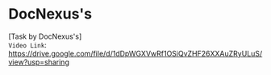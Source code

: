 # DocNexus's
[Task by DocNexus's] <br>
`Video Link`: https://drive.google.com/file/d/1dDpWGXVwRf1OSiQvZHF26XXAuZRyULuS/view?usp=sharing
